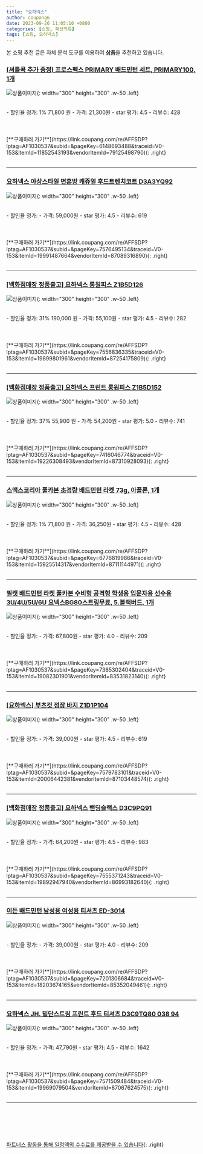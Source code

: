 ```yaml
---
title: "요하넥스"
author: coupang6
date: 2023-09-26 11:05:10 +0800
categories: [쇼핑, 패션의류]
tags: [쇼핑, 요하넥스]
---
```


본 쇼핑 추천 글은 자체 분석 도구를 이용하여 [**상품**](https://link.coupang.com/a/bao1ui)을 추천하고 있습니다.

### [(셔틀콕 추가 증정) 프로스펙스 PRIMARY 배드민턴 세트, PRIMARY100, 1개](https://link.coupang.com/re/AFFSDP?lptag=AF1030537&subid=&pageKey=6148693488&traceid=V0-153&itemId=11852543193&vendorItemId=79125498790)

![상품이미지](https://thumbnail6.coupangcdn.com/thumbnails/remote/230x230ex/image/vendor_inventory/2fe4/5026fd7356df866683309c20a121830fbfb93bf7e7594abb8d63b39709b3.jpg){: width="300" height="300" .w-50 .left}


<br>
- 할인율 정가: 1%  71,800   원
- 가격: 21,300원
- star 평가: 4.5
- 리뷰수: 428
<br>
<br>
<br>
<br>
[**구매하러 가기**](https://link.coupang.com/re/AFFSDP?lptag=AF1030537&subid=&pageKey=6148693488&traceid=V0-153&itemId=11852543193&vendorItemId=79125498790){: .right}
<br>
<br>

---

### [요하넥스 야상스타일 면혼방 캐쥬얼 후드트렌치코트 D3A3YQ92](https://link.coupang.com/re/AFFSDP?lptag=AF1030537&subid=&pageKey=7576495134&traceid=V0-153&itemId=19991487664&vendorItemId=87089316890)

![상품이미지](https://thumbnail10.coupangcdn.com/thumbnails/remote/230x230ex/image/vendor_inventory/0037/25e7bcf44df63fb00a404383d4fefff9e4fee4317e32988e8692adc4c767.jpg){: width="300" height="300" .w-50 .left}


<br>
- 할인율 정가: 
- 가격: 59,000원
- star 평가: 4.5
- 리뷰수: 619
<br>
<br>
<br>
<br>
[**구매하러 가기**](https://link.coupang.com/re/AFFSDP?lptag=AF1030537&subid=&pageKey=7576495134&traceid=V0-153&itemId=19991487664&vendorItemId=87089316890){: .right}
<br>
<br>

---

### [[백화점매장 정품출고] 요하넥스 롱원피스 Z1B5D126](https://link.coupang.com/re/AFFSDP?lptag=AF1030537&subid=&pageKey=7556836335&traceid=V0-153&itemId=19899801961&vendorItemId=87254175809)

![상품이미지](https://thumbnail9.coupangcdn.com/thumbnails/remote/230x230ex/image/vendor_inventory/6924/606b8feedaa6b58fccb034cc2701b6afff1dc499ec314220ea4db6f85366.jpg){: width="300" height="300" .w-50 .left}


<br>
- 할인율 정가: 31%  190,000   원
- 가격: 55,100원
- star 평가: 4.5
- 리뷰수: 282
<br>
<br>
<br>
<br>
[**구매하러 가기**](https://link.coupang.com/re/AFFSDP?lptag=AF1030537&subid=&pageKey=7556836335&traceid=V0-153&itemId=19899801961&vendorItemId=87254175809){: .right}
<br>
<br>

---

### [[백화점매장 정품출고] 요하넥스 프린트 롱원피스 Z1B5D152](https://link.coupang.com/re/AFFSDP?lptag=AF1030537&subid=&pageKey=7416046774&traceid=V0-153&itemId=19226308493&vendorItemId=87310928093)

![상품이미지](https://thumbnail9.coupangcdn.com/thumbnails/remote/230x230ex/image/vendor_inventory/d58b/d17bb7db74392590aead365c5d496675bb7a5e28ffb4ed5f211a5a4b6b19.jpg){: width="300" height="300" .w-50 .left}


<br>
- 할인율 정가: 37%  55,900   원
- 가격: 54,200원
- star 평가: 5.0
- 리뷰수: 741
<br>
<br>
<br>
<br>
[**구매하러 가기**](https://link.coupang.com/re/AFFSDP?lptag=AF1030537&subid=&pageKey=7416046774&traceid=V0-153&itemId=19226308493&vendorItemId=87310928093){: .right}
<br>
<br>

---

### [스맥스코리아 풀카본 초경량 배드민턴 라켓 73g, 아폴론, 1개](https://link.coupang.com/re/AFFSDP?lptag=AF1030537&subid=&pageKey=6776819986&traceid=V0-153&itemId=15925514317&vendorItemId=87111144971)

![상품이미지](https://thumbnail8.coupangcdn.com/thumbnails/remote/230x230ex/image/vendor_inventory/6700/b238dd02b214689afeeda360dbf7e4d15b23e1e6faa628a44e05455856f5.jpg){: width="300" height="300" .w-50 .left}


<br>
- 할인율 정가: 1%  71,800   원
- 가격: 36,250원
- star 평가: 4.5
- 리뷰수: 428
<br>
<br>
<br>
<br>
[**구매하러 가기**](https://link.coupang.com/re/AFFSDP?lptag=AF1030537&subid=&pageKey=6776819986&traceid=V0-153&itemId=15925514317&vendorItemId=87111144971){: .right}
<br>
<br>

---

### [필캣 배드민턴 라켓 풀카본 수비형 공격형 학생용 입문자용 선수용 3U/4U/5U/6U 요넥스BG80스트링무료, 5.블랙버드, 1개](https://link.coupang.com/re/AFFSDP?lptag=AF1030537&subid=&pageKey=7385302404&traceid=V0-153&itemId=19082301901&vendorItemId=83531823140)

![상품이미지](https://thumbnail8.coupangcdn.com/thumbnails/remote/230x230ex/image/vendor_inventory/ba81/a5d4ed57db896adc4edd287983d0036c1b5038f0ef890bf66ad50e68a07b.jpg){: width="300" height="300" .w-50 .left}


<br>
- 할인율 정가: 
- 가격: 67,800원
- star 평가: 4.0
- 리뷰수: 209
<br>
<br>
<br>
<br>
[**구매하러 가기**](https://link.coupang.com/re/AFFSDP?lptag=AF1030537&subid=&pageKey=7385302404&traceid=V0-153&itemId=19082301901&vendorItemId=83531823140){: .right}
<br>
<br>

---

### [[요하넥스] 부츠컷 정장 바지 Z1D1P104](https://link.coupang.com/re/AFFSDP?lptag=AF1030537&subid=&pageKey=7579783101&traceid=V0-153&itemId=20006442381&vendorItemId=87103448574)

![상품이미지](https://thumbnail10.coupangcdn.com/thumbnails/remote/230x230ex/image/vendor_inventory/ff13/c0898ea743afa841a5358d0a88c9befa61e244e12ac83b2081e557c9c9f9.jpg){: width="300" height="300" .w-50 .left}


<br>
- 할인율 정가: 
- 가격: 39,000원
- star 평가: 4.5
- 리뷰수: 619
<br>
<br>
<br>
<br>
[**구매하러 가기**](https://link.coupang.com/re/AFFSDP?lptag=AF1030537&subid=&pageKey=7579783101&traceid=V0-153&itemId=20006442381&vendorItemId=87103448574){: .right}
<br>
<br>

---

### [[백화점매장 정품출고] 요하넥스 밴딩슬랙스 D3C9PQ91](https://link.coupang.com/re/AFFSDP?lptag=AF1030537&subid=&pageKey=7555371243&traceid=V0-153&itemId=19892947940&vendorItemId=86993182640)

![상품이미지](https://thumbnail7.coupangcdn.com/thumbnails/remote/230x230ex/image/vendor_inventory/6535/ea7fde8cd66de91843f6d09f6a50a13bac18859db20b58cb240b3e57cc2b.jpg){: width="300" height="300" .w-50 .left}


<br>
- 할인율 정가: 
- 가격: 64,200원
- star 평가: 4.5
- 리뷰수: 983
<br>
<br>
<br>
<br>
[**구매하러 가기**](https://link.coupang.com/re/AFFSDP?lptag=AF1030537&subid=&pageKey=7555371243&traceid=V0-153&itemId=19892947940&vendorItemId=86993182640){: .right}
<br>
<br>

---

### [이든 배드민턴 남성용 여성용 티셔츠 ED-3014](https://link.coupang.com/re/AFFSDP?lptag=AF1030537&subid=&pageKey=7201306684&traceid=V0-153&itemId=18203674165&vendorItemId=85352049461)

![상품이미지](https://thumbnail6.coupangcdn.com/thumbnails/remote/230x230ex/image/vendor_inventory/f230/73f972f61ee44e02462651005713d2fe47a32a24774983e75f8393055d3f.jpg){: width="300" height="300" .w-50 .left}


<br>
- 할인율 정가: 
- 가격: 39,000원
- star 평가: 4.0
- 리뷰수: 209
<br>
<br>
<br>
<br>
[**구매하러 가기**](https://link.coupang.com/re/AFFSDP?lptag=AF1030537&subid=&pageKey=7201306684&traceid=V0-153&itemId=18203674165&vendorItemId=85352049461){: .right}
<br>
<br>

---

### [요하넥스 JH. 밑단스트링 프린트 후드 티셔츠 D3C9TQ80 038 94](https://link.coupang.com/re/AFFSDP?lptag=AF1030537&subid=&pageKey=7571509484&traceid=V0-153&itemId=19969079504&vendorItemId=87067624575)

![상품이미지](https://thumbnail7.coupangcdn.com/thumbnails/remote/230x230ex/image/vendor_inventory/5abe/9e9804b1db6eb1afef9121f96be6b67f4dbe02464b6bdde83316b0ef2fa9.jpg){: width="300" height="300" .w-50 .left}


<br>
- 할인율 정가: 
- 가격: 47,790원
- star 평가: 4.5
- 리뷰수: 1642
<br>
<br>
<br>
<br>
[**구매하러 가기**](https://link.coupang.com/re/AFFSDP?lptag=AF1030537&subid=&pageKey=7571509484&traceid=V0-153&itemId=19969079504&vendorItemId=87067624575){: .right}
<br>
<br>

---
<br><br><br><br><br> [파트너스 활동을 통해 일정액의 수수료를 제공받을 수 있습니다](https://link.coupang.com/a/bao1ui){: .right}